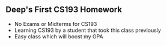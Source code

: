 ## Deep's First CS193 Homework




- No Exams or Midterms for CS193
- Learning CS193 by a student that took this class previously
- Easy class which will boost my GPA
  

```
